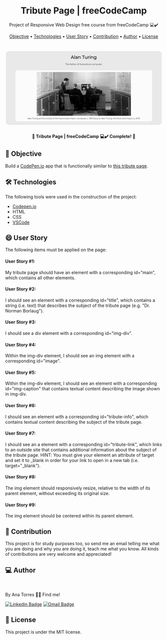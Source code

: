 <h1 align="center">
    Tribute Page | freeCodeCamp
</h1>
<p align="center"> Project of Responsive Web Design free course from freeCodeCamp 💻✔️ </p>

<p align="center">
 <a href="#objective">Objective</a> •
 <a href="#technologies">Technologies</a> • 
 <a href="#user">User Story</a> • 
 <a href="#contribution">Contribution</a> • 
 <a href="#author">Author</a> • 
 <a href="#license">License</a>
</p>

<h1 align="center">
  <img width="500" style="border-radius: 10px" height="auto" alt="page" src="/public/images/page.png" />
</h1>

<h4 align="center"> 
	🚧 Tribute Page | freeCodeCamp 💻✔️ Complete! 🚧
</h4>

<h2 id="objective" > 🎯 Objective </h2>

Build a <a href="https://codepen.io/" target=“_blank”>CodePen.io</a> app that is functionally similar to <a href="https://codepen.io/freeCodeCamp/full/zNqgVx" target=“_blank”>this tribute page</a>. 


<h2 id="technologies"> 🛠 Technologies </h2>

The following tools were used in the construction of the project:

- [Codepen.io](https://codepen.io/anabrtorres/full/NWNZMmL)
- HTML
- CSS
- [VSCode](https://code.visualstudio.com)

<h2 id="user"> 😄 User Story </h2>

The following items must be applied on the page:

<h4>User Story #1:</h4>
<p>My tribute page should have an element with a corresponding id="main", which contains all other elements.</p>
<h4>User Story #2:</h4>
<p> I should see an element with a corresponding id="title", which contains a string (i.e. text) that describes the subject of the tribute page (e.g. "Dr. Norman Borlaug").</p>
<h4>User Story #3:</h4>
<p>I should see a div element with a corresponding id="img-div".</p>
<h4>User Story #4:</h4>
<p>Within the img-div element, I should see an img element with a corresponding id="image".</p>
<h4>User Story #5:</h4>
<p>Within the img-div element, I should see an element with a corresponding id="img-caption" that contains textual content describing the image shown in img-div.</p>
<h4>User Story #6:</h4>
<p>I should see an element with a corresponding id="tribute-info", which contains textual content describing the subject of the tribute page.</p>
<h4>User Story #7:</h4>
<p>I should see an a element with a corresponding id="tribute-link", which links to an outside site that contains additional information about the subject of the tribute page. HINT: You must give your element an attribute of target and set it to _blank in order for your link to open in a new tab (i.e. target="_blank").</p>
<h4>User Story #8:</h4>
<p>The img element should responsively resize, relative to the width of its parent element, without exceeding its original size.</p>
<h4>User Story #9:</h4>
<p>The img element should be centered within its parent element.</p>


<h2 id="contribution"> 🤝 Contribution </h2>

This project is for study purposes too, so send me an email telling me what you are doing and why you are doing it, teach me what you know. All kinds of contributions are very welcome and appreciated!


<h2 id="author"> 💻 Author </h2>

<img style="{{border-radius| 50%}}" src="https://avatars3.githubusercontent.com/u/71350840?s=400&u=02afaa6318aee076b5e3a398e531296a7fb30dc0&v=4" width="100px;" alt=""/>

By Ana Torres 👋🏽 Find me!

[![Linkedin Badge](https://img.shields.io/badge/-anabrtorres-blue?style=flat-square&logo=Linkedin&logoColor=white&link=https://www.linkedin.com/in/anabrtorres/)](https://www.linkedin.com/in/anabrtorres/) 
[![Gmail Badge](https://img.shields.io/badge/-anabrtorres19@gmail.com-c14438?style=flat-square&logo=Gmail&logoColor=white&link=mailto:anabrtorres19@gmail.com)](mailto:anabrtorres19@gmail.com)


<h2 id="license"> 📝 License </h2>

This project is under the MIT license.